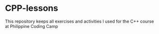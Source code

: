 # CPP-lessons
This repository keeps all exercises and activities I used for the C++ course at Philippine Coding Camp
